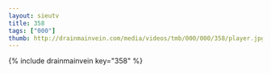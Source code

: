 ```yaml
--- 
layout: sieutv
title: 358
tags: ["000"]
thumb: http://drainmainvein.com/media/videos/tmb/000/000/358/player.jpg
---
```

{% include drainmainvein key="358" %} 

